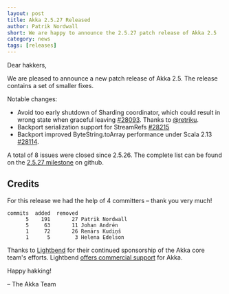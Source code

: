 ```yaml
---
layout: post
title: Akka 2.5.27 Released
author: Patrik Nordwall
short: We are happy to announce the 2.5.27 patch release of Akka 2.5
category: news
tags: [releases]
---
```


Dear hakkers,

We are pleased to announce a new patch release of Akka 2.5. The release contains a set of smaller fixes.

Notable changes:

* Avoid too early shutdown of Sharding coordinator, which could result in wrong state when graceful leaving [#28093](https://github.com/akka/akka/issues/28093). Thanks to [@retriku](https://github.com/retriku).
* Backport serialization support for StreamRefs [#28215](https://github.com/akka/akka/issues/28215)
* Backport improved ByteString.toArray performance under Scala 2.13 [#28114](https://github.com/akka/akka/issues/28114).

A total of 8 issues were closed since 2.5.26. The complete list can be found on the [2.5.27 milestone](https://github.com/akka/akka/milestone/153?closed=1) on github.

## Credits

For this release we had the help of 4 committers – thank you very much!

```
commits  added  removed
      5    191       27 Patrik Nordwall
      5     63       11 Johan Andrén
      1     72       26 Renārs Kudiņš
      1      5        3 Helena Edelson
```

Thanks to [Lightbend](https://www.lightbend.com/) for their continued sponsorship of the Akka core team's efforts. Lightbend [offers commercial support](https://www.lightbend.com/akka-platform-subscription)
for Akka.

Happy hakking!

– The Akka Team
